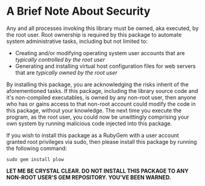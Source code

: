 A Brief Note About Security
===========================

Any and all processes invoking this library must be owned, aka executed, by the root user.  Root ownership is required by this package to automate system administrative tasks, including but not limited to:

* Creating and/or modifying operating system user accounts that are _typically controlled by the root user_
* Generating and installing virtual host configuration files for web servers that are _typically owned by the root user_

By installing this package, you are acknowledging the risks inherit of the aforementioned tasks.  If this package, including the library source code and it's non-compiled executables, is owned by any non-root user, then anyone who has or gains access to that non-root account could modify the code in this package, without your knowledge.  The next time you execute the program, as the root user, you could now be unwittingly comprising your own system by running malicious code injected into this package.

If you wish to install this package as a RubyGem with a user account granted root privileges via sudo, then please install this package by running the following command:

    sudo gem install plow

**LET ME BE CRYSTAL CLEAR.  DO NOT INSTALL THIS PACKAGE TO ANY NON-ROOT USER'S GEM REPOSITORY.  YOU'VE BEEN WARNED.**
